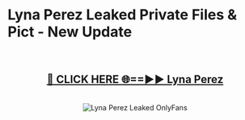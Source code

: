 # Lyna Perez Leaked Private Files & Pict - New Update
<br>
<div align="center">
<h2><a href="https://mediafilles.blogspot.com/?title=Lyna_Perez" rel="nofollow">🔴 CLICK HERE 🌐==►► Lyna Perez</a></h2>
<br>
<a href="https://mediafilles.blogspot.com/?title=Lyna_Perez" rel="nofollow" data-target="animated-image.originalLink"><img src="https://i.ibb.co.com/WyWwxjT/player-gif2.gif" alt="Lyna Perez Leaked OnlyFans" style="max-width: 100%; display: inline-block;" data-target="animated-image.originalImage"></a>
</div>
<br>